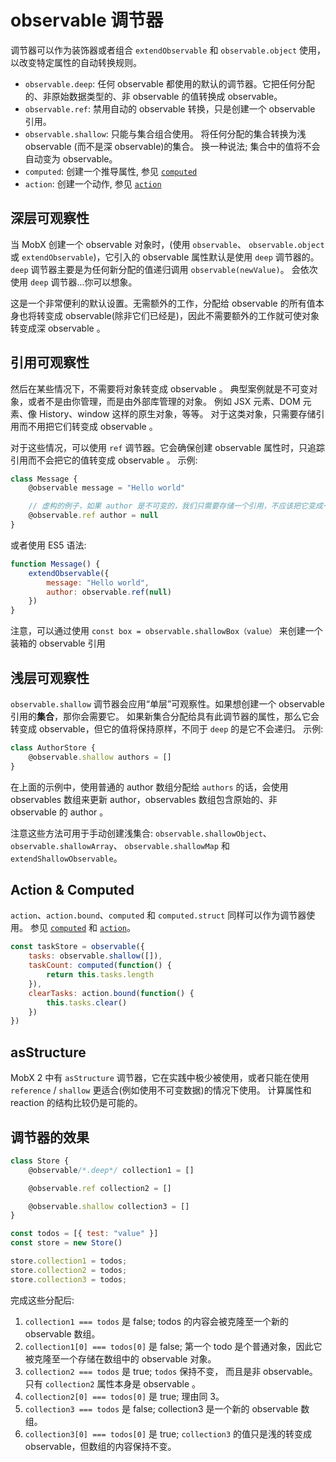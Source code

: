 # observable 调节器

调节器可以作为装饰器或者组合 `extendObservable` 和 `observable.object` 使用，以改变特定属性的自动转换规则。

* `observable.deep`: 任何 observable 都使用的默认的调节器。它把任何分配的、非原始数据类型的、非 observable 的值转换成 observable。
* `observable.ref`: 禁用自动的 observable 转换，只是创建一个 observable 引用。
* `observable.shallow`: 只能与集合组合使用。 将任何分配的集合转换为浅 observable (而不是深 observable)的集合。 换一种说法; 集合中的值将不会自动变为 observable。
* `computed`: 创建一个推导属性, 参见 [`computed`](computed-decorator.md)
* `action`: 创建一个动作, 参见 [`action`](action.md)

## 深层可观察性

当 MobX 创建一个 observable 对象时，(使用 `observable`、 `observable.object` 或 `extendObservable`)，它引入的 observable 属性默认是使用 `deep` 调节器的。`deep` 调节器主要是为任何新分配的值递归调用 `observable(newValue)`。
会依次使用 `deep` 调节器...你可以想象。

这是一个非常便利的默认设置。无需额外的工作，分配给 observable 的所有值本身也将转变成 observable(除非它们已经是)，因此不需要额外的工作就可使对象转变成深 observable 。

## 引用可观察性

然后在某些情况下，不需要将对象转变成 observable 。
典型案例就是不可变对象，或者不是由你管理，而是由外部库管理的对象。
例如 JSX 元素、DOM 元素、像 History、window 这样的原生对象，等等。
对于这类对象，只需要存储引用而不用把它们转变成 observable 。

对于这些情况，可以使用 `ref` 调节器。它会确保创建 observable 属性时，只追踪引用而不会把它的值转变成 observable 。
示例:

```javascript
class Message {
    @observable message = "Hello world"

    // 虚构的例子，如果 author 是不可变的，我们只需要存储一个引用，不应该把它变成一个可变的 observable 对象
    @observable.ref author = null
}
```

或者使用 ES5 语法:

```javascript
function Message() {
    extendObservable({
        message: "Hello world",
        author: observable.ref(null)
    })
}
```

注意，可以通过使用 `const box = observable.shallowBox（value）` 来创建一个装箱的 observable 引用

## 浅层可观察性

`observable.shallow` 调节器会应用“单层”可观察性。如果想创建一个 observable 引用的**集合**，那你会需要它。
如果新集合分配给具有此调节器的属性，那么它会转变成 observable，但它的值将保持原样，不同于 `deep` 的是它不会递归。
示例:

```javascript
class AuthorStore {
    @observable.shallow authors = []
}
```
在上面的示例中，使用普通的 author 数组分配给 `authors` 的话，会使用 observables 数组来更新 author，observables 数组包含原始的、非 observable 的 author 。

注意这些方法可用于手动创建浅集合: `observable.shallowObject`、 `observable.shallowArray`、 `observable.shallowMap` 和 `extendShallowObservable`。

## Action & Computed

`action`、`action.bound`、`computed` 和 `computed.struct` 同样可以作为调节器使用。
参见 [`computed`](computed-decorator.md) 和 [`action`](action.md)。

```javascript
const taskStore = observable({
    tasks: observable.shallow([]),
    taskCount: computed(function() {
        return this.tasks.length
    }),
    clearTasks: action.bound(function() {
        this.tasks.clear()
    })
})
```

## asStructure

MobX 2 中有 `asStructure` 调节器，它在实践中极少被使用，或者只能在使用 `reference` / `shallow` 更适合(例如使用不可变数据)的情况下使用。
计算属性和 reaction 的结构比较仍是可能的。

## 调节器的效果

```javascript
class Store {
    @observable/*.deep*/ collection1 = []

    @observable.ref collection2 = []

    @observable.shallow collection3 = []
}

const todos = [{ test: "value" }]
const store = new Store()

store.collection1 = todos;
store.collection2 = todos;
store.collection3 = todos;
```

完成这些分配后:

1. `collection1 === todos` 是 false; todos 的内容会被克隆至一个新的 observable 数组。
2. `collection1[0] === todos[0]` 是 false; 第一个 todo 是个普通对象，因此它被克隆至一个存储在数组中的 observable 对象。
3. `collection2 === todos` 是 true; `todos` 保持不变， 而且是非 observable。 只有 `collection2` 属性本身是 observable 。
4. `collection2[0] === todos[0]` 是 true; 理由同 3。
5. `collection3 === todos` 是 false; collection3 是一个新的 observable 数组。
6. `collection3[0] === todos[0]` 是 true; `collection3` 的值只是浅的转变成 observable，但数组的内容保持不变。
